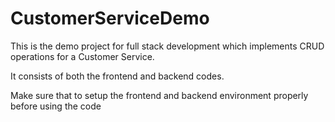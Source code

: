 # CustomerServiceDemo

This is the demo project for full stack development which implements CRUD operations for a Customer Service.


It consists of both the frontend and backend codes.


Make sure that to setup the frontend and backend environment properly before using the code
